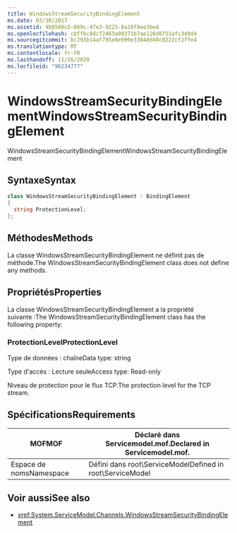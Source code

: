 ```yaml
---
title: WindowsStreamSecurityBindingElement
ms.date: 03/30/2017
ms.assetid: 4b0508c5-669c-4fe3-9225-8a10f8ee3be4
ms.openlocfilehash: cbffbc8dcf2463a09371b7ae126d6f51afc349d4
ms.sourcegitcommit: bc293b14af795e0e999e3304dd40c0222cf2ffe4
ms.translationtype: MT
ms.contentlocale: fr-FR
ms.lasthandoff: 11/26/2020
ms.locfileid: "96234777"
---
```

# <a name="windowsstreamsecuritybindingelement"></a><span data-ttu-id="f972c-102">WindowsStreamSecurityBindingElement</span><span class="sxs-lookup"><span data-stu-id="f972c-102">WindowsStreamSecurityBindingElement</span></span>

<span data-ttu-id="f972c-103">WindowsStreamSecurityBindingElement</span><span class="sxs-lookup"><span data-stu-id="f972c-103">WindowsStreamSecurityBindingElement</span></span>  
  
## <a name="syntax"></a><span data-ttu-id="f972c-104">Syntaxe</span><span class="sxs-lookup"><span data-stu-id="f972c-104">Syntax</span></span>  
  
```csharp
class WindowsStreamSecurityBindingElement : BindingElement  
{  
  string ProtectionLevel;  
};  
```  
  
## <a name="methods"></a><span data-ttu-id="f972c-105">Méthodes</span><span class="sxs-lookup"><span data-stu-id="f972c-105">Methods</span></span>  

 <span data-ttu-id="f972c-106">La classe WindowsStreamSecurityBindingElement ne définit pas de méthode.</span><span class="sxs-lookup"><span data-stu-id="f972c-106">The WindowsStreamSecurityBindingElement class does not define any methods.</span></span>  
  
## <a name="properties"></a><span data-ttu-id="f972c-107">Propriétés</span><span class="sxs-lookup"><span data-stu-id="f972c-107">Properties</span></span>  

 <span data-ttu-id="f972c-108">La classe WindowsStreamSecurityBindingElement a la propriété suivante :</span><span class="sxs-lookup"><span data-stu-id="f972c-108">The WindowsStreamSecurityBindingElement class has the following property:</span></span>  
  
### <a name="protectionlevel"></a><span data-ttu-id="f972c-109">ProtectionLevel</span><span class="sxs-lookup"><span data-stu-id="f972c-109">ProtectionLevel</span></span>  

 <span data-ttu-id="f972c-110">Type de données : chaîne</span><span class="sxs-lookup"><span data-stu-id="f972c-110">Data type: string</span></span>  
  
 <span data-ttu-id="f972c-111">Type d'accès : Lecture seule</span><span class="sxs-lookup"><span data-stu-id="f972c-111">Access type: Read-only</span></span>  
  
 <span data-ttu-id="f972c-112">Niveau de protection pour le flux TCP.</span><span class="sxs-lookup"><span data-stu-id="f972c-112">The protection level for the TCP stream.</span></span>  
  
## <a name="requirements"></a><span data-ttu-id="f972c-113">Spécifications</span><span class="sxs-lookup"><span data-stu-id="f972c-113">Requirements</span></span>  
  
|<span data-ttu-id="f972c-114">MOF</span><span class="sxs-lookup"><span data-stu-id="f972c-114">MOF</span></span>|<span data-ttu-id="f972c-115">Déclaré dans Servicemodel.mof.</span><span class="sxs-lookup"><span data-stu-id="f972c-115">Declared in Servicemodel.mof.</span></span>|  
|---------|-----------------------------------|  
|<span data-ttu-id="f972c-116">Espace de noms</span><span class="sxs-lookup"><span data-stu-id="f972c-116">Namespace</span></span>|<span data-ttu-id="f972c-117">Défini dans root\ServiceModel</span><span class="sxs-lookup"><span data-stu-id="f972c-117">Defined in root\ServiceModel</span></span>|  
  
## <a name="see-also"></a><span data-ttu-id="f972c-118">Voir aussi</span><span class="sxs-lookup"><span data-stu-id="f972c-118">See also</span></span>

- <xref:System.ServiceModel.Channels.WindowsStreamSecurityBindingElement>
